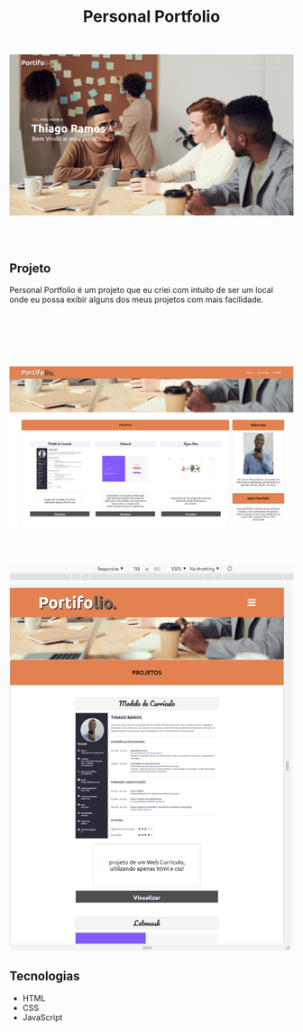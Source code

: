 
<h1 align="center">Personal Portfolio</h1>
</br>
<p align="center">
   <img  src="/images/img1.png">  
</p>
</br></br>

<h2>Projeto</h2>
<p>Personal Portfolio é um projeto que eu criei com intuito de ser um local onde eu possa exibir alguns dos meus projetos com mais facilidade.</p>
</br>

</br></br></br>

<p align="center">
   <img  src="/images/img2.png">  
</p>


</br></br>


<p align="center">
   <img  src="/images/img3.png">   
</p>


<h2>Tecnologias</h2>
<ul>
   <li>HTML</li>
   <li>CSS</li>
   <li>JavaScript</li>
</ul>
